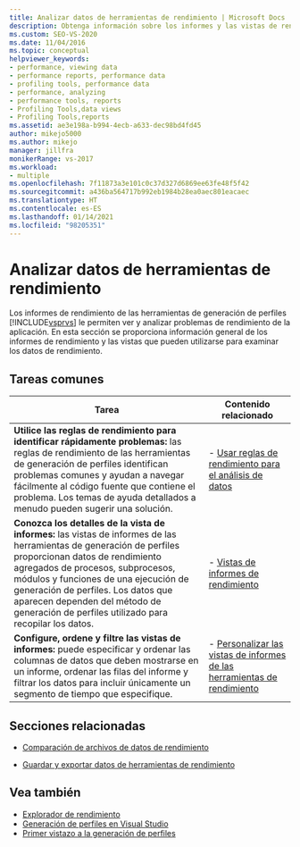 ```yaml
---
title: Analizar datos de herramientas de rendimiento | Microsoft Docs
description: Obtenga información sobre los informes y las vistas de rendimiento que las Herramientas de generación de perfiles de Visual Studio le proporcionan para que pueda analizar los problemas de rendimiento.
ms.custom: SEO-VS-2020
ms.date: 11/04/2016
ms.topic: conceptual
helpviewer_keywords:
- performance, viewing data
- performance reports, performance data
- profiling tools, performance data
- performance, analyzing
- performance tools, reports
- Profiling Tools,data views
- Profiling Tools,reports
ms.assetid: ae3e198a-b994-4ecb-a633-dec98bd4fd45
author: mikejo5000
ms.author: mikejo
manager: jillfra
monikerRange: vs-2017
ms.workload:
- multiple
ms.openlocfilehash: 7f11873a3e101c0c37d327d6869ee63fe48f5f42
ms.sourcegitcommit: a436ba564717b992eb1984b28ea0aec801eacaec
ms.translationtype: HT
ms.contentlocale: es-ES
ms.lasthandoff: 01/14/2021
ms.locfileid: "98205351"
---
```

# <a name="analyze-performance-tools-data"></a>Analizar datos de herramientas de rendimiento
Los informes de rendimiento de las herramientas de generación de perfiles [!INCLUDE[vsprvs](../code-quality/includes/vsprvs_md.md)] le permiten ver y analizar problemas de rendimiento de la aplicación. En esta sección se proporciona información general de los informes de rendimiento y las vistas que pueden utilizarse para examinar los datos de rendimiento.

## <a name="common-tasks"></a>Tareas comunes

|Tarea|Contenido relacionado|
|----------|---------------------|
|**Utilice las reglas de rendimiento para identificar rápidamente problemas:** las reglas de rendimiento de las herramientas de generación de perfiles identifican problemas comunes y ayudan a navegar fácilmente al código fuente que contiene el problema. Los temas de ayuda detallados a menudo pueden sugerir una solución.|-   [Usar reglas de rendimiento para el análisis de datos](../profiling/using-performance-rules-to-analyze-data.md)|
|**Conozca los detalles de la vista de informes:** las vistas de informes de las herramientas de generación de perfiles proporcionan datos de rendimiento agregados de procesos, subprocesos, módulos y funciones de una ejecución de generación de perfiles. Los datos que aparecen dependen del método de generación de perfiles utilizado para recopilar los datos.|-   [Vistas de informes de rendimiento](../profiling/performance-report-views.md)|
|**Configure, ordene y filtre las vistas de informes:** puede especificar y ordenar las columnas de datos que deben mostrarse en un informe, ordenar las filas del informe y filtrar los datos para incluir únicamente un segmento de tiempo que especifique.|-   [Personalizar las vistas de informes de las herramientas de rendimiento](../profiling/customizing-performance-tools-report-views.md)|

## <a name="related-sections"></a>Secciones relacionadas
- [Comparación de archivos de datos de rendimiento](../profiling/comparing-performance-data-files.md)

- [Guardar y exportar datos de herramientas de rendimiento](../profiling/saving-and-exporting-performance-tools-data.md)

## <a name="see-also"></a>Vea también
- [Explorador de rendimiento](../profiling/performance-explorer.md)
- [Generación de perfiles en Visual Studio](../profiling/index.yml)
- [Primer vistazo a la generación de perfiles](../profiling/profiling-feature-tour.md)
